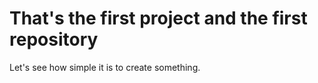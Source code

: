 # That's the first project and the first repository
Let's see how simple it is to create something.
